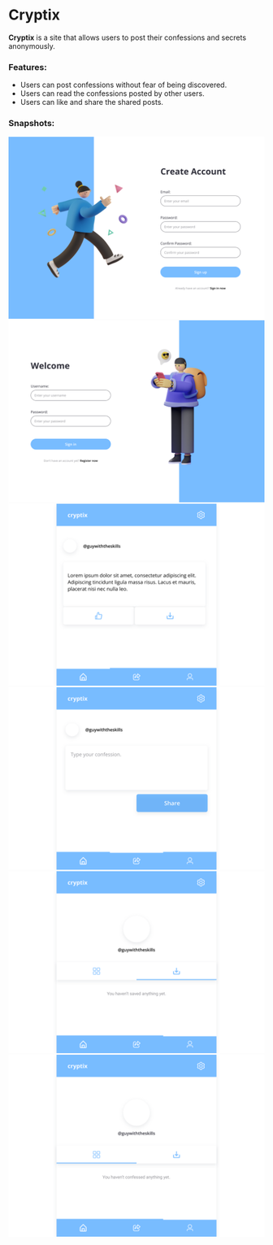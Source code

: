 # Cryptix

__Cryptix__ is a site that allows users to post their confessions and secrets anonymously.

### Features:
- Users can post confessions without fear of being discovered.
- Users can read the confessions posted by other users.
- Users can like and share the shared posts.

### Snapshots:
![Signup](images/Signup.png)
![Signin](images/Signin.png)
![Home](images/Home.png)
![Share](images/Share.png)
![Profile](images/MySave.png)
![Profile](images/MyConfession.png)
